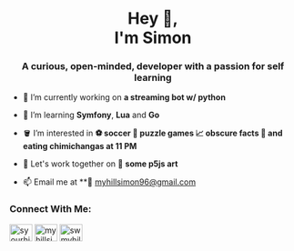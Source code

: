 <h1 align="center">Hey 👋, <br> I'm Simon</h1>
<h3 align="center">A curious, open-minded, developer with a passion for self learning</h3>

- 🔭 I’m currently working on **a streaming bot w/ python**

- 🌱 I’m learning **Symfony**, **Lua** and **Go**

- 🪣 I’m interested in **⚽ soccer 🧩 puzzle games 📈 obscure facts 🌯 and eating chimichangas at 11 PM**

- 🤝 Let's work together on 🎨 **some p5js art**

- 📫 Email me at **📧 myhillsimon96@gmail.com

<h3 align="left">Connect With Me:</h3>
<p align="left">
<a href="https://twitter.com/syourhill" target="blank"><img align="center" src="https://raw.githubusercontent.com/rahuldkjain/github-profile-readme-generator/master/src/images/icons/Social/twitter.svg" alt="syourhill" height="30" width="40" /></a>
<a href="https://linkedin.com/in/myhillsimon" target="blank"><img align="center" src="https://raw.githubusercontent.com/rahuldkjain/github-profile-readme-generator/master/src/images/icons/Social/linked-in-alt.svg" alt="myhillsimon" height="30" width="40" /></a>
<a href="https://stackoverflow.com/users/swmyhill" target="blank"><img align="center" src="https://raw.githubusercontent.com/rahuldkjain/github-profile-readme-generator/master/src/images/icons/Social/stack-overflow.svg" alt="swmyhill" height="30" width="40" /></a>
</p>
